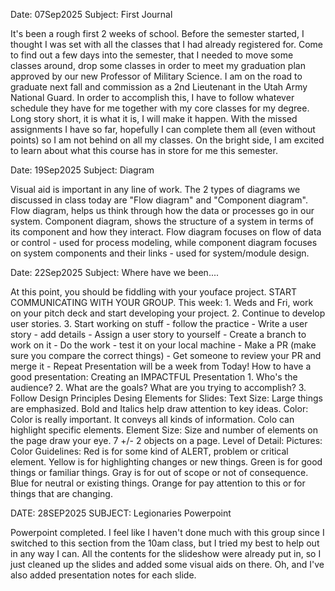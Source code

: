 Date: 07Sep2025
Subject: First Journal

It's been a rough first 2 weeks of school. Before the semester started, I thought I was set with all the classes that I had already registered for. Come to find out a few days into the semester, that I needed to move some classes around, drop some classes in order to meet my graduation plan approved by our new Professor of Military Science. I am on the road to graduate next fall and commission as a 2nd Lieutenant in the Utah Army National Guard. In order to accomplish this, I have to follow whatever schedule they have for me together with my core classes for my degree. Long story short, it is what it is, I will make it happen. With the missed assignments I have so far, hopefully I can complete them all (even without points) so I am not behind on all my classes. On the bright side, I am excited to learn about what this course has in store for me this semester.

Date: 19Sep2025
Subject: Diagram

Visual aid is important in any line of work. The 2 types of diagrams we discussed in class today are "Flow diagram" and "Component diagram". Flow diagram, helps us think through how the data or processes go in our system. Component diagram, shows the structure of a system in terms of its component and how they interact. Flow diagram focuses on flow of data or control - used for process modeling, while component diagram focuses on system components and their links - used for system/module design.

Date: 22Sep2025
Subject: Where have we been....

At this point, you should be fiddling with your youface project. START COMMUNICATING WITH YOUR GROUP. 
This week:
    1. Weds and Fri, work on your pitch deck and start developing your project.
    2. Continue to develop user stories.
    3. Start working on stuff - follow the practice
        - Write a user story - add details
        - Assign a user story to yourself
        - Create a branch to work on it
        - Do the work - test it on your local machine
        - Make a PR (make sure you compare the correct things)
        - Get someone to review your PR and merge it
        - Repeat
Presentation will be a week from Today!
How to have a good presentation:
Creating an IMPACTFUL Presentation
    1. Who's the audience?
    2. What are the goals? What are you trying to accomplish?
    3. Follow Design Principles
Desing Elements for Slides:
    Text Size: Large things are emphasized. Bold and Italics help draw attention to key ideas.
    Color: Color is really important. It conveys all kinds of information. Colo can highlight specific elements.
    Element Size: Size and number of elements on the page draw your eye. 7 +/- 2 objects on a page. 
    Level of Detail:
    Pictures: 
Color Guidelines:
    Red is for some kind of ALERT, problem or critical element.
    Yellow is for highlighting changes or new things.
    Green is for good things or familiar things.
    Gray is for out of scope or not of consequence.
    Blue for neutral or existing things.
    Orange for pay attention to this or for things that are changing.


DATE: 28SEP2025
SUBJECT: Legionaries Powerpoint

Powerpoint completed. I feel like I haven't done much with this group since I switched to this section from the 10am class, but I tried my best to help out in any way I can. All the contents for the slideshow were already put in, so I just cleaned up the slides and added some visual aids on there. Oh, and I've also added presentation notes for each slide.
